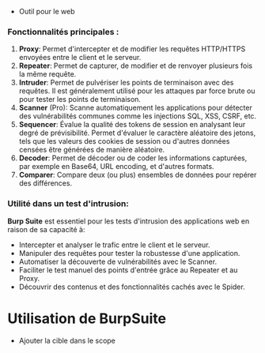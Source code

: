 * Outil pour le web
### Fonctionnalités principales :

1. **Proxy**: Permet d'intercepter et de modifier les requêtes HTTP/HTTPS envoyées entre le client et le serveur.
2. **Repeater**: Permet de capturer, de modifier et de renvoyer plusieurs fois la même requête.
3. **Intruder**: Permet de pulvériser les points de terminaison avec des requêtes. Il est généralement utilisé pour les attaques par force brute ou pour tester les points de terminaison.
4. **Scanner** (Pro): Scanne automatiquement les applications pour détecter des vulnérabilités communes comme les injections SQL, XSS, CSRF, etc.
5. **Sequencer**: Évalue la qualité des tokens de session en analysant leur degré de prévisibilité. Permet d'évaluer le caractère aléatoire des jetons, tels que les valeurs des cookies de session ou d'autres données censées être générées de manière aléatoire.
6. **Decoder**: Permet de décoder ou de coder les informations capturées, par exemple en Base64, URL encoding, et d'autres formats. 
7. **Comparer**: Compare deux (ou plus) ensembles de données pour repérer des différences.

### Utilité dans un test d'intrusion:

**Burp Suite** est essentiel pour les tests d'intrusion des applications web en raison de sa capacité à:

- Intercepter et analyser le trafic entre le client et le serveur.
- Manipuler des requêtes pour tester la robustesse d'une application.
- Automatiser la découverte de vulnérabilités avec le Scanner.
- Faciliter le test manuel des points d'entrée grâce au Repeater et au Proxy.
- Découvrir des contenus et des fonctionnalités cachés avec le Spider.

# Utilisation de BurpSuite
* Ajouter la cible dans le scope 